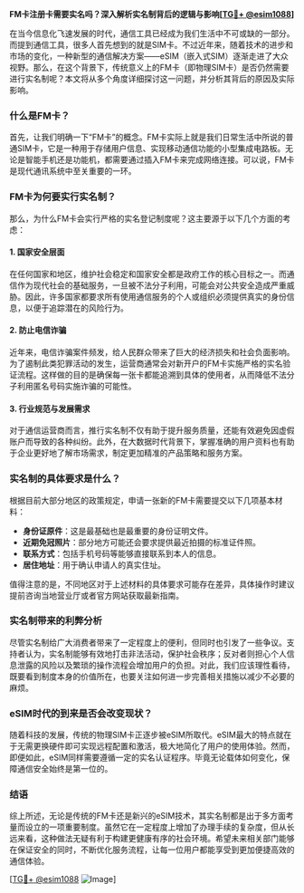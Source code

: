 **FM卡注册卡需要实名吗？深入解析实名制背后的逻辑与影响[[TG💪+ @esim1088](https://t.me/s/esim1088)]**

在当今信息化飞速发展的时代，通信工具已经成为我们生活中不可或缺的一部分。而提到通信工具，很多人首先想到的就是SIM卡。不过近年来，随着技术的进步和市场的变化，一种新型的通信解决方案——eSIM（嵌入式SIM）逐渐走进了大众视野。那么，在这个背景下，传统意义上的FM卡（即物理SIM卡）是否仍然需要进行实名制呢？本文将从多个角度详细探讨这一问题，并分析其背后的原因及实际影响。

### 什么是FM卡？

首先，让我们明确一下“FM卡”的概念。FM卡实际上就是我们日常生活中所说的普通SIM卡，它是一种用于存储用户信息、实现移动通信功能的小型集成电路板。无论是智能手机还是功能机，都需要通过插入FM卡来完成网络连接。可以说，FM卡是现代通讯系统中至关重要的一环。

### FM卡为何要实行实名制？

那么，为什么FM卡会实行严格的实名登记制度呢？这主要源于以下几个方面的考虑：

#### 1. **国家安全层面**
   在任何国家和地区，维护社会稳定和国家安全都是政府工作的核心目标之一。而通信作为现代社会的基础服务，一旦被不法分子利用，可能会对公共安全造成严重威胁。因此，许多国家都要求所有使用通信服务的个人或组织必须提供真实的身份信息，以便于追踪潜在的风险行为。

#### 2. **防止电信诈骗**
   近年来，电信诈骗案件频发，给人民群众带来了巨大的经济损失和社会负面影响。为了遏制此类犯罪活动的发生，运营商通常会对新开户的FM卡实施严格的实名验证流程。这样做的目的是确保每一张卡都能追溯到具体的使用者，从而降低不法分子利用匿名号码实施诈骗的可能性。

#### 3. **行业规范与发展需求**
   对于通信运营商而言，推行实名制不仅有助于提升服务质量，还能有效避免因虚假账户而导致的各种纠纷。此外，在大数据时代背景下，掌握准确的用户资料也有助于企业更好地了解市场需求，制定更加精准的产品策略和服务方案。

### 实名制的具体要求是什么？

根据目前大部分地区的政策规定，申请一张新的FM卡需要提交以下几项基本材料：
- **身份证原件**：这是最基础也是最重要的身份证明文件。
- **近期免冠照片**：部分地方可能还会要求提供最近拍摄的标准证件照。
- **联系方式**：包括手机号码等能够直接联系到本人的信息。
- **居住地址**：用于确认申请人的真实住址。

值得注意的是，不同地区对于上述材料的具体要求可能存在差异，具体操作时建议提前咨询当地营业厅或者官方网站获取最新指南。

### 实名制带来的利弊分析

尽管实名制给广大消费者带来了一定程度上的便利，但同时也引发了一些争议。支持者认为，实名制能够有效地打击非法活动，保护社会秩序；反对者则担心个人信息泄露的风险以及繁琐的操作流程会增加用户的负担。对此，我们应该理性看待，既要看到制度本身的价值所在，也要关注如何进一步完善相关措施以减少不必要的麻烦。

### eSIM时代的到来是否会改变现状？

随着科技的发展，传统的物理SIM卡正逐步被eSIM所取代。eSIM最大的特点就在于无需更换硬件即可实现远程配置和激活，极大地简化了用户的使用体验。然而，即便如此，eSIM同样需要遵循一定的实名认证程序。毕竟无论载体如何变化，保障通信安全始终是第一位的。

### 结语

综上所述，无论是传统的FM卡还是新兴的eSIM技术，其实名制都是出于多方面考量而设立的一项重要制度。虽然它在一定程度上增加了办理手续的复杂度，但从长远来看，这种做法无疑有利于构建更健康有序的社会环境。希望未来相关部门能够在保证安全的同时，不断优化服务流程，让每一位用户都能享受到更加便捷高效的通信体验。

[[TG💪+ @esim1088](https://t.me/s/esim1088) ![Image](https://i.postimg.cc/4NQfJmqS/Snipaste-2025-05-13-00-14-12.png)]